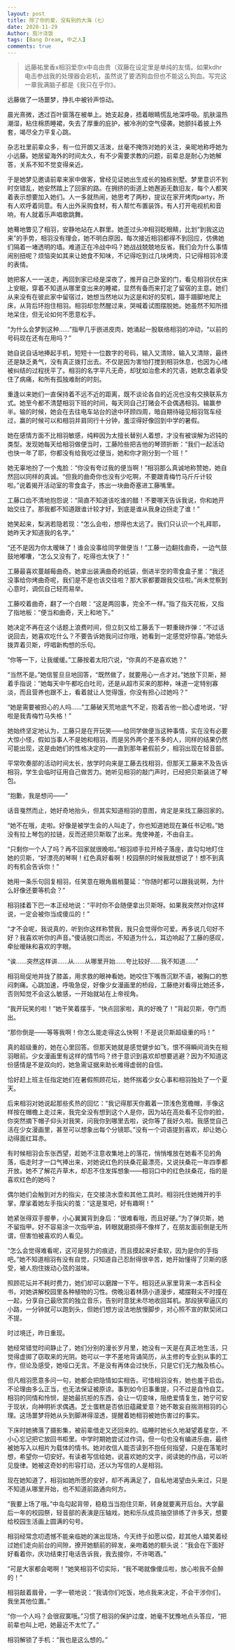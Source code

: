 ```yaml
---
layout: post
title: 除了你的爱，没有别的大海（七）
date: 2020-11-29
Author: 茄汁浇饭 
tags: [Bang Dream, 中之人]
comments: true
---
```


> 远藤祐里香x相羽爱奈x中岛由贵（双藤在设定里是单纯的友情。如果kdhr电击参战我的处理器会宕机，虽然说了要洒狗血但也不能这么狗血。写完这一章我满脑子都是《我只在乎你》。

远藤做了一场噩梦，挣扎中被铃声惊动。

晨光熹微，透过百叶窗落在被单上。她支起身，捂着眼睛慌乱地深呼吸。肌肤温热潮湿，粘住棉质睡裙，失去了厚重的庇护，被冷冽的空气侵袭。她颤抖着披上外套，竭尽全力平复心跳。

杂志社里前辈众多，有一位开朗又活泼，丝毫不掩饰对她的关注，亲昵地称呼她为小远藤。她居留海外的时间太久，有不少需要求教的问题，前辈总是耐心为她解答，关系不知不觉变得亲近。

于是她梦见邀请前辈来家中做客，曾经见证她出生成长的独栋别墅。梦里意识不到时空错乱，她安然踏上了回家的路。在拥挤的街道上她邂逅无数旧友，每个人都笑着表示想要加入她们。人一多就热闹，她思考了两秒，提议在家开烤肉party，所有人欢呼着同意。有人出外采购食材，有人帮忙布置装饰，有人打开电视机和音响，有人就着乐声唱歌跳舞。

她蓦地瞥见了相羽，安静地站在人群里。她歪过头冲相羽眨眼睛，比划“到我这边来”的手势，相羽没有理会，她不明白原因，每次接近相羽都得不到回应，仿佛她们隔着一堵透明的墙。难道正在冷战中吗？她战战兢兢地反省。我们会为什么事情闹别扭呢？烦恼突如其来让她食不知味，不记得吃到过几块烤肉，只记得相羽冷漠的表情。

她把客人一一送走，再回到家已经是深夜了，推开自己卧室的门，看见相羽伏在床上安眠，穿着不知道从哪里变出来的睡裙，显然有备而来打定了留宿的主意。她们从来没有在彼此家中留宿过，她想当然地以为这是和好的契机，蹑手蹑脚地爬上床，从背后环抱住相羽。相羽却忽然醒过来，哭喊着试图摆脱她。她虽然不知所措地呆住，但无论如何不愿意松手。

“为什么会梦到这种……”指甲几乎嵌进皮肉，她涌起一股联络相羽的冲动，“以前的号码现在还有在用吗？”

她自说自话地捧起手机，短短十一位数字的号码，输入又清除，输入又清除，最终还是缺乏勇气，没有真正拨打出去。不仅是因为害怕打搅到相羽休息，也因为心绪被纠结的过程抚平了。相羽的名字平凡无奇，却犹如治愈术的咒语，她默念着承受住了病痛，和所有孤独难耐的时刻。

重逢以来她们一直保持着不远不近的距离，既不谈论各自的近况也没有交换联系方式。她至今都不清楚相羽下班的时间，每天同自己打赌会不会偶遇相羽。输赢参半。输的时候，她会在去往电车站台的途中环顾四周，暗自期待碰见相羽驾车经过，赢的时候可以和相羽并肩同行十分钟，羞涩得好像回到中学的暑假。

她在感情方面不比相羽敏感，纯粹因为太擅长替别人着想，才没有被误解为迟钝的类型。发现她每天给相羽做便当时，工藤险些把吉他的琴颈折断：“我们一起活动也快一年了耶，你都没有给我吃过便当，她和你才刚分到一个班！”

她无辜地扮了一个鬼脸：“你没有夸过我的便当啊！”相羽那么真诚地称赞她，她自然回以同样的真诚。“但我的曲奇你也没有少吃啊，不要跟青梅竹马斤斤计较啦。”说着揭开活动室的零食盒子，拣出一块曲奇塞进工藤嘴里。

工藤口齿不清地抱怨说：“简直不知道该吃谁的醋！不要哪天告诉我说，你和她开始交往了。那我都不知道跟谁计较才好，到底是谁从我身边拐走了谁！”

她笑起来，梨涡若隐若现：“怎么会啦，想得也太远了。我们只认识一个礼拜耶，她昨天才知道我的名字。”

“还不是因为你太暧昧了！谁会没事给同学做便当！”工藤一边翻找曲奇，一边气鼓鼓地嘟囔，“怎么又没有了，吃得也太快了！“

工藤最喜欢蔓越莓曲奇。她拿出装满曲奇的纸袋，倒进半空的零食盒子里：“我还没事给你烤曲奇呢，我们是不是也该交往啦？那大家都要跟我交往啦。”尚未觉察到心意时，调侃自己轻而易举。

工藤咬着曲奇，翻了一个白眼：“这是两回事，完全不一样。”指了指天花板，又指了指地板：“便当和曲奇，天上和地下。”

她决定不再在这个话题上浪费时间，但立刻又给工藤丢下一颗重磅炸弹：“不过话说回去，她喜欢吃什么？不要告诉她我问过你哦，她看到一定感觉好惊喜。”她低头拨弄着贝斯，哼唱新构想的乐句。

“你等一下，让我缓缓。”工藤按着太阳穴说，“你真的不是喜欢她？”

“当然不是。”她信誓旦旦地回答，“既然做了，就要用心一点才对。”她放下贝斯，掰着手指说：“她每天中午都吃白吐司，还是从超市买来的那种，味道一定特别寡淡，而且营养也跟不上，看着就让人觉得饿，你没有担心过她吗？”

“她是需要被担心的人吗……”工藤破天荒地底气不足，抱着吉他一脸心虚地说，“好啦是我青梅竹马失格！”

她始终坚定地认为，工藤只是在开玩笑——给同学做便当这种事情，实在没有必要大惊小怪，假如当事人不是她和相羽，而是另外两个差不多的人，同样的结果仍然可能出现，这是由她们的性格决定的——直到那年暑假前夕，相羽出现在轻音部。

平常吹奏部的活动时间太长，放学时向来是工藤去找相羽，但那天工藤来不及告诉相羽，学生会临时征用自己做苦力。她听见相羽的敲门声时，已经把贝斯装进了琴包。

“抱歉，我是想问——”

话音戛然而止，她好奇地抬头，但其实知道相羽的意图，肯定是来找工藤回家的。

“她不在哦，走啦。好像是被学生会的人叫走了，你也知道她现在兼任书记啦。”她没有拉上琴包的拉链，反而还把贝斯取了出来。鬼使神差，不由自主。

“只剩你一个人了吗？再不回家就很晚啦。”相羽顺手拉开椅子落座，直勾勾地盯住她的贝斯，“好漂亮的琴啊！红色真好看啊！校园祭的时候我就想说了！想不到真的有机会告诉你！”

她用一条乐句回复相羽，任笑意在眼角眉梢蔓延：“你随时都可以跟我说啊，为什么好像还要等机会？”

相羽揉着下巴一本正经地说：“平时你不会随便拿出贝斯呀。如果我突然对你这样说，一定会被你当成傻瓜的！”

“才不会呢，我说真的，听到你这样称赞我，我只会觉得你可爱。再多说几句好不好？我喜欢听你的声音。”傻话脱口而出，不知道为什么，耳边响起了工藤的感叹，牵扯暧昧和喜欢的字眼。

“诶……突然这样讲……从……从哪里开始……夸比较好……我不知道……”

相羽局促地并拢了膝盖，用求救的眼神看她。她咬住下嘴唇沉默不语，被胸口的憋闷刺痛。心跳加速，呼吸急促，好像少女漫画里的桥段，工藤绝对看得比她还多，否则知觉不会这么敏感，一开始就站在上帝视角。

“我开玩笑的啦！”她干笑着摆手，“快点回家啦，真的好晚了！”背起贝斯，夺门而出。

“那你倒是——等等我啊！你怎么能走得这么快啊！不是说贝斯超级重的吗！”

真的超级重的，她在心里回答。但那天她就是感觉健步如飞，恨不得瞬间消失在相羽眼前。少女漫画里有这样的情节吗？终于意识到喜欢却想要逃避？因为不知道这份感情是不是双向的，她急需证据来助长难得虚弱的自信。

恰好赶上班主任指定她们在暑假照顾花坛，她怀揣着少女心事和相羽独处了一个夏天。

后来相羽对她说起那些炙热的回忆：“我记得那天你戴着一顶浅色宽檐帽，手像这样按在帽檐上走过来，我完全没有想到这个人是你，因为站在高处看不见你的脸，你突然摘下帽子仰头对我笑，问我你到哪里去啦，说你等了我好久啦。我感觉自己活在少女漫画里，甚至可以想象出每个分镜耶。”没有一个词语提到喜欢，却让她心动得面红耳赤。

有时候相羽会东张西望，趁她不注意收集地上的落花，悄悄堆放在她看不见的角落，临走时才一口气捧出来，对她说红色的扶桑花最漂亮，又说扶桑花一年四季都开放。她不了解花卉草木，却忍不住发挥想象——相羽口中的红色扶桑花，指的是喜欢红色的她吗？

偶尔她们会触到对方的指尖，在交接浇水壶和其他工具时。相羽托住她摊开的手掌，摩挲着她左手指尖的茧：“这是茧吧，好有趣啊！”

她紧张得双手握拳，小心翼翼背到身后：“很难看哦，而且好硬。”为了弹贝斯，她不留指甲。好不容易涂一次指甲油，转眼就磨损得不像样了，在朋友面前倒是无所谓，但害怕被喜欢的人看见。

“怎么会觉得难看呢，这可是努力的痕迹，而且摸起来好柔软，因为是你的手指吧。”她不知道相羽有没有自觉，只知道自己忍耐得很辛苦，她开始懂得了贝斯的感受，被人抱住拨动心弦的滋味。

照顾花坛并不耗时费力，她们却可以磨蹭一下午。相羽还从家里背来一本百科全书，对她讲解校园里各种植物的习性。傍晚沿着林荫小道漫步，裙摆鞋尖不时撞在一起，分享自己最欣赏的独立音乐，告别时意犹未尽地收回耳机。那段狭窄逼仄的小路，一分钟就可以跑到头，但她们想方设法地放慢脚步，对心照不宣的默契闭口不提。

时过境迁，昨日重现。

她经常错觉时间静止了，她们分别的漫长岁月里，她没有一天是在真正地生活，只觉得虚掷了窃取来的光阴。她可以一字不差地背诵简历，从主修的专业到从事的工作，但论及感受，她哑口无言。不是没有再体会过快乐，只是它们无力触及核心。

但凡相羽愿意多问一句，她都会把隐情如实相告。可惜相羽没有，她也羞于启齿。不论理由多么正当，也无法保证被原谅。事到如今旧事重提，只不过是自怜自艾。相羽的同情和怜悯，是她最抗拒的东西，会让一切变味，阻绝爱情复生，她宁可安于现状，向神明祈求偶遇。芝士蛋糕是否依旧蕴藏爱意？她不敢妄自揣测相羽的心理。这场噩梦将她从头到脚淋得湿透，提醒着她相羽被她伤害过的事实。

下床时她拂落了摄影集，被前辈借走又还回来的。临睡时她长久地凝望着星空，不小心忘记把它放回书柜里。中学时期她尝试过作词，但一句也没有编进乐曲，最终被她写入以相片为载体的情书。她对收信人能否读到不抱任何指望，只是在落笔时想，希望你一切安好。有读者写信给她，说喜欢她的文字，阅读她的作品，可以听见旋律。她被这奇妙的形容打动，还以为写信的人是相羽。

现在她知道了，相羽如她所愿的安好，却不再满足了，自私地渴望由头来过，只是不知道从哪里开始，也不知道前路通向何方。

“我要上场了哦。”中岛勾起背带，稳稳当当抱住贝斯，转身就要离开后台。大学最后一年的校园祭，轻音部的表演是压轴戏，她和乐队成员抽空排练了许多天，想要给校园生活画上圆满的句号。

相羽经常念叨遗憾不能亲临她的演出现场，今天终于如愿以偿，趁其他人嬉笑着经过她们走向前台的间隙，撩开她额前的碎发，亲吻着她的额头说：“我会在下面好好看着你，庆功结束打电话告诉我，我去接你，不许喝酒。”

“可是大家都会喝啊！”她笑相羽不切实际，“我不喝就像傻瓜啦，放心啦我不会醉的！”

相羽敲着眉骨，一字一顿地说：“我请你们吃饭，地点我来决定，不会干涉你们，我坐其他位置。”

“你一个人吗？会很寂寞哦。”习惯了相羽的保护过度，她毫不犹豫地点头答应，“把前辈也叫上吧，她最近不太忙了。”

相羽解锁了手机：“我也是这么想的。”
